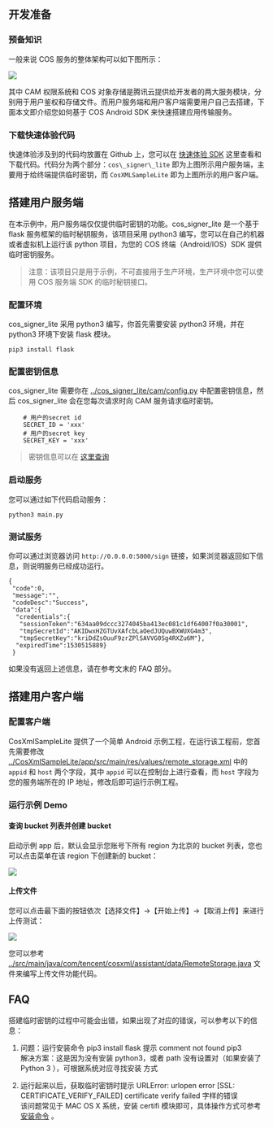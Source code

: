 ## 开发准备

### 预备知识

一般来说 COS 服务的整体架构可以如下图所示：

![](http://mc.qcloudimg.com/static/img/b1e187a9ec129ffc766c07a733ef4dd6/image.jpg)

其中 CAM 权限系统和 COS 对象存储是腾讯云提供给开发者的两大服务模块，分别用于用户鉴权和存储文件。而用户服务端和用户客户端需要用户自己去搭建，下面本文即介绍您如何基于 COS Android SDK 来快速搭建应用传输服务。

### 下载快速体验代码

快速体验涉及到的代码均放置在 Github 上，您可以在 [快速体验 SDK](https://github.com/tencentyun/qcloud-sdk-android-samples/tree/master/QCloudCosSimpleSample) 这里查看和下载代码。代码分为两个部分：`cos\_signer\_lite` 即为上图所示用户服务端，主要用于给终端提供临时密钥，而 `CosXMLSampleLite` 即为上图所示的用户客户端。

## 搭建用户服务端

在本示例中，用户服务端仅仅提供临时密钥的功能。cos\_signer\_lite 是一个基于 flask 服务框架的临时秘钥服务，该项目采用 python3 编写，您可以在自己的机器或者虚拟机上运行该 python 项目，为您的 COS 终端（Android/IOS）SDK 提供临时密钥服务。

> 注意：该项目只是用于示例，不可直接用于生产环境，生产环境中您可以使用 COS 服务端 SDK 的临时秘钥接口。


### 配置环境

cos\_signer\_lite 采用 python3 编写，你首先需要安装 python3 环境，并在 python3 环境下安装 flask 模块。

```
pip3 install flask
```

### 配置密钥信息

cos\_signer\_lite 需要你在 [../cos\_signer\_lite/cam/config.py](https://github.com/tencentyun/qcloud-sdk-android-samples/blob/master/QCloudCosSimpleSample/cos_signer_lite/cam/config.py) 中配置密钥信息，然后 cos\_signer\_lite 会在您每次请求时向 CAM 服务请求临时密钥。

```
    # 用户的secret id
    SECRET_ID = 'xxx'
    # 用户的secret key
    SECRET_KEY = 'xxx'
```

> 密钥信息可以在 [这里查询](https://console.cloud.tencent.com/cam/capi)


### 启动服务

您可以通过如下代码启动服务：

```
python3 main.py
```

### 测试服务

你可以通过浏览器访问 `http://0.0.0.0:5000/sign` 链接，如果浏览器返回如下信息，则说明服务已经成功运行。

```
{
 "code":0,
 "message":"",
 "codeDesc":"Success",
 "data":{
  "credentials":{
   "sessionToken":"634aa09dccc3274045ba413ec081c1df64007f0a30001",
   "tmpSecretId":"AKIDwxHZGTUvXAfcbLaOedJUQuwBXWUXG4m3",
   "tmpSecretKey":"kriDdZsOuuF9zrZPlSAVVG0Sg4RXZu6M"},
  "expiredTime":1530515889}
 }
```

如果没有返回上述信息，请在参考文末的 FAQ 部分。

## 搭建用户客户端

### 配置客户端

CosXmlSampleLite 提供了一个简单 Android 示例工程，在运行该工程前，您首先需要修改 [../CosXmlSampleLite/app/src/main/res/values/remote_storage.xml](https://github.com/tencentyun/qcloud-sdk-android-samples/blob/master/QCloudCosSimpleSample/CosXMLSampleLite/app/src/main/res/values/remote_storage.xml) 中的 `appid` 和 `host` 两个字段，其中 `appid` 可以在控制台上进行查看，而 `host` 字段为您的服务端所在的 IP 地址，修改后即可运行示例工程。

### 运行示例 Demo

#### 查询 bucket 列表并创建 bucket

启动示例 app 后，默认会显示您账号下所有 region 为北京的 bucket 列表，您也可以点击菜单在该 region 下创建新的 bucket：

![](http://cos-terminal-resource-1253960454.cossh.myqcloud.com/list_bucket.jpg)

#### 上传文件

您可以点击最下面的按钮依次【选择文件】->【开始上传】->【取消上传】来进行上传测试：

![](http://cos-terminal-resource-1253960454.cossh.myqcloud.com/upload_file.jpg)


您可以参考 [../src/main/java/com/tencent/cosxml/assistant/data/RemoteStorage.java](https://github.com/tencentyun/qcloud-sdk-android-samples/blob/master/QCloudCosSimpleSample/CosXMLSampleLite/app/src/main/java/com/tencent/cosxml/assistant/data/RemoteStorage.java) 文件来编写上传文件功能代码。


## FAQ

搭建临时密钥的过程中可能会出错，如果出现了对应的错误，可以参考以下的信息：

1. 问题：运行安装命令 pip3 install flask 提示 comment not found pip3    
解决方案：这是因为没有安装 python3，或者 path 没有设置对（如果安装了 Python 3 ），可根据系统对应寻找安装
方式

2. 运行起来以后，获取临时密钥时提示 URLError: urlopen error [SSL: CERTIFICATE\_VERIFY\_FAILED] certificate verify failed 字样的错误    
该问题常见于 MAC OS X 系统，安装 certifi 模块即可，具体操作方式可参考 [安装命令](https://stackoverflow.com/questions/27835619/urllib-and-ssl-certificate-verify-failed-error/42334357#42334357) 。
